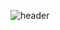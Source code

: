![header](https://capsule-render.vercel.app/api?type=Transparent&color=ADD8E6&height=120&section=header&text=Haerim&fontSize=70)
